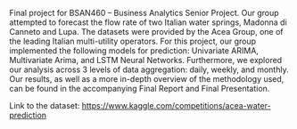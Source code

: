 Final project for BSAN460 – Business Analytics Senior Project.
Our group attempted to forecast the flow rate of two Italian water springs, Madonna di Canneto and Lupa.
The datasets were provided by the Acea Group, one of the leading Italian multi-utility operators. 
For this project, our group implemented the following models for prediction: Univariate ARIMA, Multivariate Arima, and LSTM Neural Networks.
Furthermore, we explored our analysis across 3 levels of data aggregation: daily, weekly, and monthly. 
Our results, as well as a more in-depth overview of the methodology used, can be found in the accompanying Final Report and Final Presentation.

Link to the dataset: https://www.kaggle.com/competitions/acea-water-prediction
